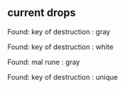 ## current drops

Found: key of destruction : gray
Found: key of destruction : white
Found: mal rune : gray
Found: key of destruction : unique
